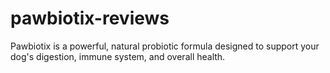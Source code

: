 # pawbiotix-reviews
Pawbiotix is a powerful, natural probiotic formula designed to support your dog's digestion, immune system, and overall health.
